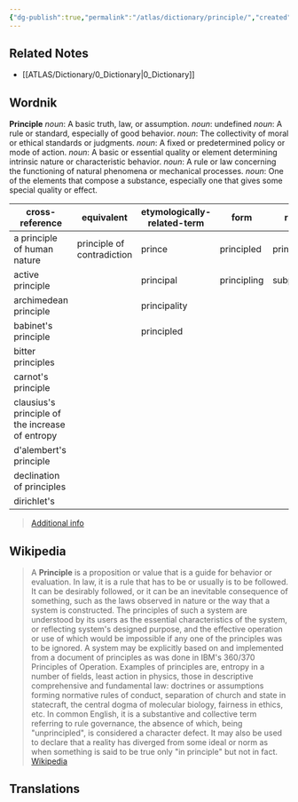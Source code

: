 ```yaml
---
{"dg-publish":true,"permalink":"/atlas/dictionary/principle/","created":"","updated":"2023-03-08T08:28:53.216+01:00"}
---
```



## Related Notes 
- [[ATLAS/Dictionary/0_Dictionary\|0_Dictionary]]


## Wordnik
**Principle**
*noun*: A basic truth, law, or assumption.
*noun*: undefined
*noun*: A rule or standard, especially of good behavior.
*noun*: The collectivity of moral or ethical standards or judgments.
*noun*: A fixed or predetermined policy or mode of action.
*noun*: A basic or essential quality or element determining intrinsic nature or characteristic behavior.
*noun*: A rule or law concerning the functioning of natural phenomena or mechanical processes.
*noun*: One of the elements that compose a substance, especially one that gives some special quality or effect.

| cross-reference |equivalent |etymologically-related-term |form |rhyme |same-context |synonym |
| --- | --- | --- | --- | --- | --- | --- |
| a principle of human nature | principle of contradiction | prince | principled | principal | case | Procrustean law |
| active principle |  | principal | principling | subprincipal | child | a belief |
| archimedean principle |  | principality |  |  | church | a priori truth |
| babinet's principle |  | principled |  |  | doing | activity |
| bitter principles |  |  |  |  | fact | ambition |
| carnot's principle |  |  |  |  | fault | antecedents |
| clausius's principle of the increase of entropy |  |  |  |  | guard | article of faith |
| d'alembert's principle |  |  |  |  | hour | aspiration |
| declination of principles |  |  |  |  | idea | at bottom |
| dirichlet's |  |  |  |  | kind | attitude |

> [Additional info](https://www.wordnik.com/words/principle)

## Wikipedia 
> A **Principle** is a proposition or value that is a guide for behavior or evaluation. In law, it is a rule that has to be or usually is to be followed. It can be desirably followed, or it can be an inevitable consequence of something, such as the laws observed in nature or the way that a system is constructed. The principles of such a system are understood by its users as the essential characteristics of the system, or reflecting system's designed purpose, and the effective operation or use of which would be impossible if any one of the principles was to be ignored. A system may be explicitly based on and implemented from a document of principles as was done in IBM's 360/370 Principles of Operation.
> Examples of principles are, entropy in a number of fields, least action in physics, those in descriptive comprehensive and fundamental law: doctrines or assumptions forming normative rules of conduct, separation of church and state in statecraft, the central dogma of molecular biology, fairness in ethics, etc.
> In common English, it is a substantive and collective term referring to rule governance, the absence of which, being "unprincipled", is considered a character defect. It may also be used to declare that a reality has diverged from some ideal or norm as when something is said to be true only "in principle" but not in fact.
> [Wikipedia](https://en.wikipedia.org/wiki/Principle)

## Translations 

